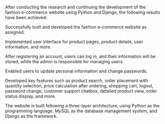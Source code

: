 After conducting the research and continuing the development of the fashion e-commerce website using Python and Django, the following results have been achieved:

Successfully built and developed the fashion e-commerce website as assigned.

Implemented user interface for product pages, product details, user information, and more.

After registering an account, users can log in, and their information will be stored, while the admin is responsible for managing users.

Enabled users to update personal information and change passwords.

Developed key features such as product search, order placement with quantity selection, price calculation after ordering, shopping cart, logout, password change, customer support chatbox, detailed product view, order status display, and more.

The website is built following a three-layer architecture, using Python as the programming language, MySQL as the database management system, and Django as the framework.
